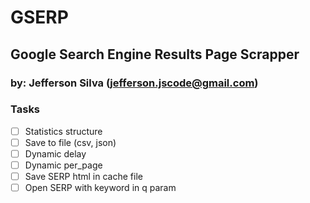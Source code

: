 # GSERP
## Google Search Engine Results Page Scrapper
### by: Jefferson Silva (jefferson.jscode@gmail.com)

### Tasks
- [ ]   Statistics structure
- [ ]   Save to file (csv, json)
- [ ]   Dynamic delay
- [ ]   Dynamic per_page
- [ ]   Save SERP html in cache file
- [ ]   Open SERP with keyword in q param